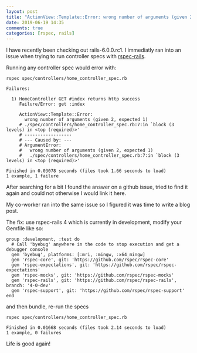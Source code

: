```yaml
---
layout: post
title: "ActionView::Template::Error: wrong number of arguments (given 2, expected 1)"
date: 2019-06-19 14:35
comments: true
categories: [rspec, rails]
---
```


I have recently been checking out rails-6.0.0.rc1. I immediatly ran into an issue when trying to run controller specs with [rspec-rails](https://github.com/rspec/rspec-rails).

Running any controller spec would error with:

```
rspec spec/controllers/home_controller_spec.rb

Failures:

  1) HomeController GET #index returns http success
     Failure/Error: get :index

     ActionView::Template::Error:
       wrong number of arguments (given 2, expected 1)
     # ./spec/controllers/home_controller_spec.rb:7:in `block (3 levels) in <top (required)>'
     # ------------------
     # --- Caused by: ---
     # ArgumentError:
     #   wrong number of arguments (given 2, expected 1)
     #   ./spec/controllers/home_controller_spec.rb:7:in `block (3 levels) in <top (required)>'

Finished in 0.03078 seconds (files took 1.66 seconds to load)
1 example, 1 failure
```

After searching for a bit I found the answer on a github issue, tried to find it again and could not otherwise I would link it here.

My co-worker ran into the same issue so I figured it was time to write a blog post.

The fix: use rspec-rails 4 which is currently in development, modify your Gemfile like so:

```
group :development, :test do
  # Call 'byebug' anywhere in the code to stop execution and get a debugger console
  gem 'byebug', platforms: [:mri, :mingw, :x64_mingw]
  gem 'rspec-core', git: 'https://github.com/rspec/rspec-core'
  gem 'rspec-expectations', git: 'https://github.com/rspec/rspec-expectations'
  gem 'rspec-mocks', git: 'https://github.com/rspec/rspec-mocks'
  gem 'rspec-rails', git: 'https://github.com/rspec/rspec-rails', branch: '4-0-dev'
  gem 'rspec-support', git: 'https://github.com/rspec/rspec-support'
end
```

and then bundle, re-run the specs

```
rspec spec/controllers/home_controller_spec.rb

Finished in 0.01668 seconds (files took 2.14 seconds to load)
1 example, 0 failures
```

Life is good again!
